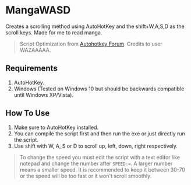 # MangaWASD
Creates a scrolling method using AutoHotKey and the shift+W,A,S,D as the scroll keys. Made for me to read manga.

> Script Optimization from [Autohotkey Forum](https://www.autohotkey.com/boards/viewtopic.php?t=6413). Credits to user WAZAAAAA.

## Requirements
1. AutoHotKey. 
2. Windows (Tested on Windows 10 but should be backwards compatible until Windows XP/Vista).

## How To Use
1. Make sure to AutoHotKey installed.
2. You can compile the script first and then run the exe or just directly run the script.
3. Use shift with W, A, S or D to scroll up, left, down, right respectively.

> To change the speed you must edit the script with a text editor like notepad and change the number after `SPEED:=`. A larger number means a smaller speed. It is recommended to keep it between 30-70 or the speed will be too fast or it won't scroll smoothly.
